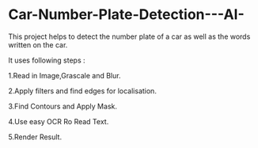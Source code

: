 # Car-Number-Plate-Detection---AI-
This project helps to detect the number plate of a car as well as the words written on the car.

It uses following steps :

1.Read in Image,Grascale and Blur.

2.Apply filters and find edges for localisation.

3.Find Contours and Apply Mask.

4.Use easy OCR Ro Read Text.

5.Render Result.
